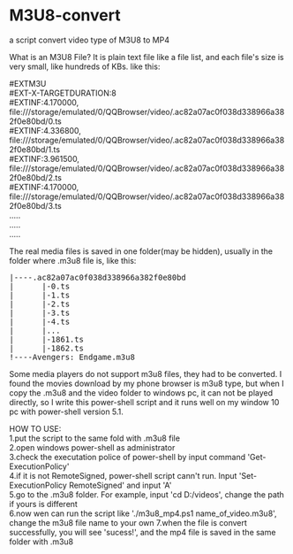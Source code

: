 # M3U8-convert
a script convert video type of M3U8 to MP4 

What is an M3U8 File? It is plain text file like a file list, and each file's size is very small, like hundreds of KBs. like this:

  #EXTM3U  
  #EXT-X-TARGETDURATION:8  
  #EXTINF:4.170000,  
  file:///storage/emulated/0/QQBrowser/video/.ac82a07ac0f038d338966a382f0e80bd/0.ts  
  #EXTINF:4.336800,  
  file:///storage/emulated/0/QQBrowser/video/.ac82a07ac0f038d338966a382f0e80bd/1.ts  
  #EXTINF:3.961500,  
  file:///storage/emulated/0/QQBrowser/video/.ac82a07ac0f038d338966a382f0e80bd/2.ts  
  #EXTINF:4.170000,  
  file:///storage/emulated/0/QQBrowser/video/.ac82a07ac0f038d338966a382f0e80bd/3.ts  
  .....  
  .....  
  .....  
  
  
The real media files is saved in one folder(may be hidden), usually in the folder where .m3u8 file is, like this:  
  
<pre>
|----.ac82a07ac0f038d338966a382f0e80bd  
|      |-0.ts  
|      |-1.ts  
|      |-2.ts  
|      |-3.ts  
|      |-4.ts  
|      |...  
|      |-1861.ts  
|      |-1862.ts  
!----Avengers: Endgame.m3u8  
</pre>
  
Some media players do not support m3u8 files, they had to be converted. I found the movies download by my phone browser is m3u8 type, but when I copy the .m3u8 and the video folder to windows pc, it can not be played directly, so I write this power-shell script and it runs well on my window 10 pc with power-shell version 5.1.  

HOW TO USE:  
 1.put the script to  the same fold with .m3u8 file  
 2.open windows power-shell as administrator  
 3.check the executation police of power-shell by input command 'Get-ExecutionPolicy'  
 4.if it is not RemoteSigned, power-shell script cann't run. Input 'Set-ExecutionPolicy RemoteSigned' and input 'A'  
 5.go to the .m3u8 folder. For example, input 'cd D:/videos', change the path if yours is different  
 6.now wen can run the script like './m3u8_mp4.ps1  name_of_video.m3u8', change the m3u8 file name to your own
 7.when the file is convert successfully, you will see 'sucess!', and the mp4 file is saved in the same folder with .m3u8  
 

